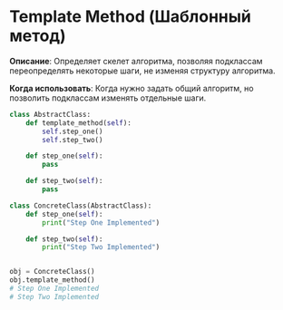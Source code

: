 # Template Method (Шаблонный метод)

**Описание**: Определяет скелет алгоритма, позволяя подклассам переопределять некоторые шаги, не изменяя структуру алгоритма.

**Когда использовать**: Когда нужно задать общий алгоритм, но позволить подклассам изменять отдельные шаги.

```python
class AbstractClass:
    def template_method(self):
        self.step_one()
        self.step_two()

    def step_one(self):
        pass

    def step_two(self):
        pass

class ConcreteClass(AbstractClass):
    def step_one(self):
        print("Step One Implemented")

    def step_two(self):
        print("Step Two Implemented")


obj = ConcreteClass()
obj.template_method()
# Step One Implemented
# Step Two Implemented
```
